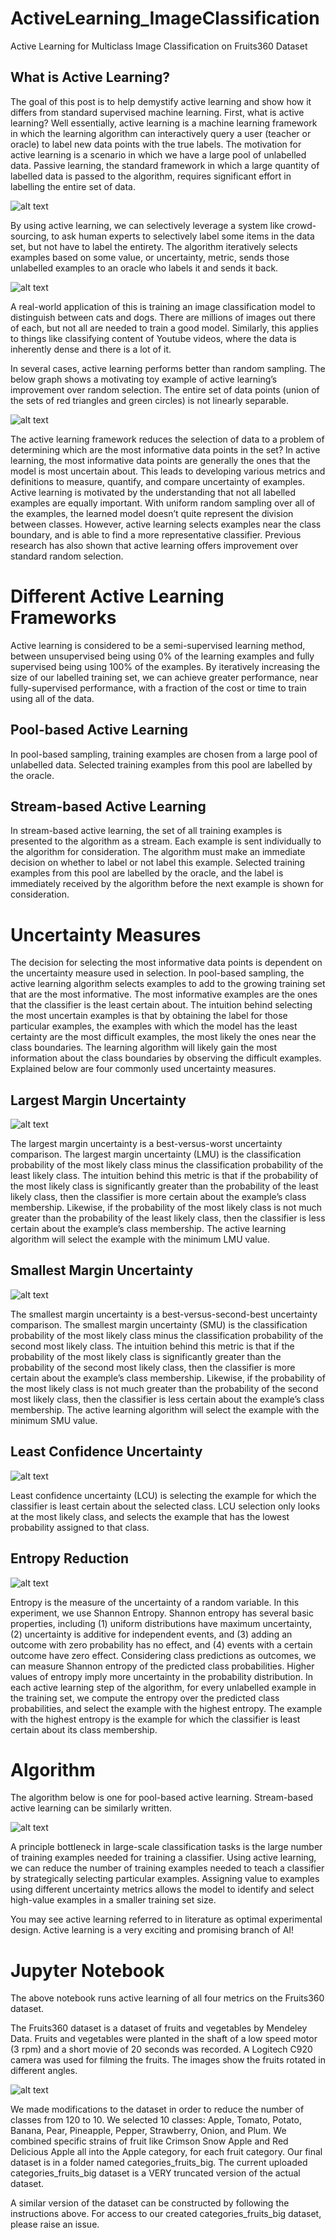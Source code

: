 # ActiveLearning_ImageClassification
Active Learning for Multiclass Image Classification on Fruits360 Dataset

## What is Active Learning?
The goal of this post is to help demystify active learning and show how it differs from standard supervised machine learning.
First, what is active learning? Well essentially, active learning is a machine learning framework in which the learning algorithm can interactively query a user (teacher or oracle) to label new data points with the true labels.
The motivation for active learning is a scenario in which we have a large pool of unlabelled data.
Passive learning, the standard framework in which a large quantity of labelled data is passed to the algorithm, requires significant effort in labelling the entire set of data.


![alt text](https://github.com/mzhao98/ActiveLearning_ImageClassification/blob/master/ims/passive.png)

By using active learning, we can selectively leverage a system like crowd-sourcing, to ask human experts to selectively label some items in the data set, but not have to label the entirety. The algorithm iteratively selects examples based on some value, or uncertainty, metric, sends those unlabelled examples to an oracle who labels it and sends it back.


![alt text](https://github.com/mzhao98/ActiveLearning_ImageClassification/blob/master/ims/active.png)


A real-world application of this is training an image classification model to distinguish between cats and dogs. There are millions of images out there of each, but not all are needed to train a good model. Similarly, this applies to things like classifying content of Youtube videos, where the data is inherently dense and there is a lot of it.


In several cases, active learning performs better than random sampling. The below graph shows a motivating toy example of active learning’s improvement over random selection. The entire set of data points (union of the sets of red triangles and green circles) is not linearly separable.

![alt text](https://github.com/mzhao98/ActiveLearning_ImageClassification/blob/master/ims/a2.png)

The active learning framework reduces the selection of data to a problem of determining which are the most informative data points in the set? In active learning, the most informative data points are generally the ones that the model is most uncertain about. This leads to developing various metrics and definitions to measure, quantify, and compare uncertainty of examples. Active learning is motivated by the understanding that not all labelled examples are equally important. With uniform random sampling over all of the examples, the learned model doesn’t quite represent the division between classes. However, active learning selects examples near the class boundary, and is able to find a more representative classifier. Previous research has also shown that active learning offers improvement over standard random selection.

# Different Active Learning Frameworks
Active learning is considered to be a semi-supervised learning method, between unsupervised being using 0% of the learning examples and fully supervised being using 100% of the examples. By iteratively increasing the size of our labelled training set, we can achieve greater performance, near fully-supervised performance, with a fraction of the cost or time to train using all of the data.

## Pool-based Active Learning
In pool-based sampling, training examples are chosen from a large pool of unlabelled data. Selected training examples from this pool are labelled by the oracle.

## Stream-based Active Learning
In stream-based active learning, the set of all training examples is presented to the algorithm as a stream. Each example is sent individually to the algorithm for consideration. The algorithm must make an immediate decision on whether to label or not label this example. Selected training examples from this pool are labelled by the oracle, and the label is immediately received by the algorithm before the next example is shown for consideration.

# Uncertainty Measures
The decision for selecting the most informative data points is dependent on the uncertainty measure used in selection. In pool-based sampling, the active learning algorithm selects examples to add to the growing training set that are the most informative. The most informative examples are the ones that the classifier is the least certain about. The intuition behind selecting the most uncertain examples is that by obtaining the label for those particular examples, the examples with which the model has the least certainty are the most difficult examples, the most likely the ones near the class boundaries.
The learning algorithm will likely gain the most information about the class boundaries by observing the difficult examples. Explained below are four commonly used uncertainty measures.

## Largest Margin Uncertainty
![alt text](https://github.com/mzhao98/ActiveLearning_ImageClassification/blob/master/ims/lm1.png)

The largest margin uncertainty is a best-versus-worst uncertainty comparison. The largest margin uncertainty (LMU) is the classification probability of the most likely class minus the classification probability of the least likely class. The intuition behind this metric is that if the probability of the most likely class is significantly greater than the probability of the least likely class, then the classifier is more certain about the example’s class membership. Likewise, if the probability of the most likely class is not much greater than the probability of the least likely class, then the classifier is less certain about the example’s class membership. The active learning algorithm will select the example with the minimum LMU value.

## Smallest Margin Uncertainty

![alt text](https://github.com/mzhao98/ActiveLearning_ImageClassification/blob/master/ims/sm1.png)

The smallest margin uncertainty is a best-versus-second-best uncertainty comparison. The smallest margin uncertainty (SMU) is the classification probability of the most likely class minus the classification probability of the second most likely class. The intuition behind this metric is that if the probability of the most likely class is significantly greater than the probability of the second most likely class, then the classifier is more certain about the example’s class membership. Likewise, if the probability of the most likely class is not much greater than the probability of the second most likely class, then the classifier is less certain about the example’s class membership. The active learning algorithm will select the example with the minimum SMU value.

## Least Confidence Uncertainty

![alt text](https://github.com/mzhao98/ActiveLearning_ImageClassification/blob/master/ims/lc1.png)

Least confidence uncertainty (LCU) is selecting the example for which the classifier is least certain about the selected class. LCU selection only looks at the most likely class, and selects the example that has the lowest probability assigned to that class.

## Entropy Reduction

![alt text](https://github.com/mzhao98/ActiveLearning_ImageClassification/blob/master/ims/ent1.png)

Entropy is the measure of the uncertainty of a random variable. In this experiment, we use Shannon Entropy. Shannon entropy has several basic properties, including (1) uniform distributions have maximum uncertainty, (2) uncertainty is additive for independent events, and (3) adding an outcome with zero probability has no effect, and (4) events with a certain outcome have zero effect. Considering class predictions as outcomes, we can measure Shannon entropy of the predicted class probabilities.
Higher values of entropy imply more uncertainty in the probability distribution. In each active learning step of the algorithm, for every unlabelled example in the training set, we compute the entropy over the predicted class probabilities, and select the example with the highest entropy. The example with the highest entropy is the example for which the classifier is least certain about its class membership.

# Algorithm

The algorithm below is one for pool-based active learning. Stream-based active learning can be similarly written.

![alt text](https://github.com/mzhao98/ActiveLearning_ImageClassification/blob/master/ims/algo1.png)

A principle bottleneck in large-scale classification tasks is the large number of training examples needed for training a classifier. Using active learning, we can reduce the number of training examples needed to teach a classifier by strategically selecting particular examples. Assigning value to examples using different uncertainty metrics allows the model to identify and select high-value examples in a smaller training set size.

You may see active learning referred to in literature as optimal experimental design. Active learning is a very exciting and promising branch of AI!

# Jupyter Notebook
The above notebook runs active learning of all four metrics on the Fruits360 dataset. 

The Fruits360 dataset is a dataset of fruits and vegetables by Mendeley Data. Fruits and vegetables were planted in the shaft of a low speed motor (3 rpm) and a short movie of 20 seconds was recorded. A Logitech C920 camera was used for filming the fruits. The images show the fruits rotated in different angles. 

![alt text](https://github.com/mzhao98/ActiveLearning_ImageClassification/blob/master/ims/c2.png)

We made modifications to the dataset in order to reduce the number of classes from 120 to 10. We selected 10 classes: Apple, Tomato, Potato, Banana, Pear, Pineapple, Pepper, Strawberry, Onion, and Plum. We combined specific strains of fruit like Crimson Snow Apple and Red Delicious Apple all into the Apple category, for each fruit category. Our final dataset is in a folder named categories_fruits_big. The current uploaded categories_fruits_big dataset is a VERY truncated version of the actual dataset. 

A similar version of the dataset can be constructed by following the instructions above. For access to our created categories_fruits_big dataset, please raise an issue.


